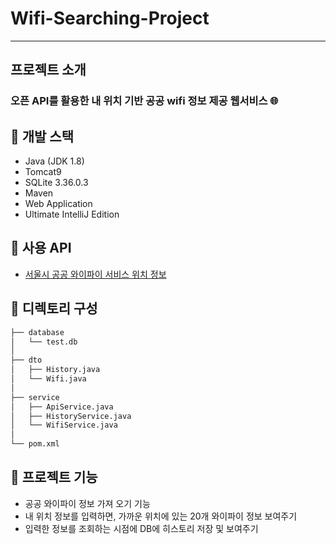 # Wifi-Searching-Project
*** 
## 프로젝트 소개
### 오픈 API를 활용한 내 위치 기반 공공 wifi 정보 제공 웹서비스 🌐

## :pushpin: 개발 스택 ##
- Java (JDK 1.8)
- Tomcat9
- SQLite 3.36.0.3
- Maven
- Web Application
- Ultimate IntelliJ Edition

## :pushpin: 사용 API ##
- [서울시 공공 와이파이 서비스 위치 정보](https://data.seoul.go.kr/dataList/OA-20883/S/1/datasetView.do)

## :pushpin: 디렉토리 구성 ##
```bash
├── database
│   └── test.db
│ 
├── dto
│   ├── History.java
│   └── Wifi.java
│  
├── service
│   ├── ApiService.java
│   ├── HistoryService.java
│   └── WifiService.java
│ 
└── pom.xml
```

## :pushpin: 프로젝트 기능 ##
- 공공 와이파이 정보 가져 오기 기능
- 내 위치 정보를 입력하면, 가까운 위치에 있는 20개 와이파이 정보 보여주기
- 입력한 정보를 조회하는 시점에 DB에 히스토리 저장 및 보여주기
